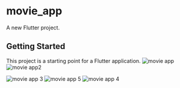 # movie_app

A new Flutter project.

## Getting Started

This project is a starting point for a Flutter application.
![movie app](https://user-images.githubusercontent.com/70143736/179857377-371b2b83-b57c-48e7-87e5-38c245174c24.png) ![movie app2](https://user-images.githubusercontent.com/70143736/179857382-17343c68-865b-4ccb-b13b-eced84fbdc16.png)

![movie app 3](https://user-images.githubusercontent.com/70143736/179857390-046acd86-e53b-4178-9317-5f4eeb3b84d3.png)
![movie app 5](https://user-images.githubusercontent.com/70143736/179857404-aa042712-7b35-4c3d-85b7-b1b59c0797ed.png)
![movie app 4](https://user-images.githubusercontent.com/70143736/179857408-85527123-b7a6-4fa8-8f3f-c70e830e38e3.png)
